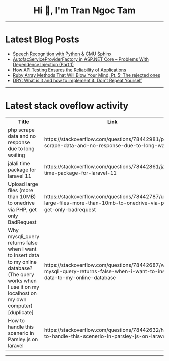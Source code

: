 <h1 align="center">Hi 👋, I'm Tran Ngoc Tam</h1>

---

# Latest Blog Posts 
<!-- BLOG-POST-LIST:START -->
- [Speech Recognition with Python &amp; CMU Sphinx](https://dev.to/weseek-inc/speech-recognition-with-python-cmu-sphinx-3djg)
- [AutofacServiceProviderFactory in ASP.NET Core – Problems With Dependency Injection &lpar;Part 1&rpar;](https://dev.to/devleader/autofacserviceproviderfactory-in-aspnet-core-problems-with-dependency-injection-part-1-44de)
- [How API Testing Ensures the Reliability of Applications](https://dev.to/talenttinaapi/how-api-testing-ensures-the-reliability-of-applications-2e1h)
- [Ruby Array Methods That Will Blow Your Mind, Pt. 5: The rejected ones](https://dev.to/repiki/ruby-array-methods-that-will-blow-your-mind-pt-5-the-rejected-ones-566f)
- [DRY: What is it and how to implement it. Don&#39;t Repeat Yourself](https://dev.to/accreditly/dry-what-is-it-and-how-to-implement-it-dont-repeat-yourself-59fj)
<!-- BLOG-POST-LIST:END -->

---

# Latest stack oveflow activity
<table>
  <tr><th>Title</th><th>Link</th></tr>
  <!-- STACKOVERFLOW:START --><tr><td>php scrape data and no response due to long waiting</td><td>https://stackoverflow.com/questions/78442981/php-scrape-data-and-no-response-due-to-long-waiting</td></tr><tr><td>jalali time package for laravel 11</td><td>https://stackoverflow.com/questions/78442861/jalali-time-package-for-laravel-11</td></tr><tr><td>Upload large files &lpar;more than 10MB&rpar; to onedrive via PHP, get only BadRequest</td><td>https://stackoverflow.com/questions/78442787/upload-large-files-more-than-10mb-to-onedrive-via-php-get-only-badrequest</td></tr><tr><td>Why mysqli_query returns false when I want to Insert data to my online database? &lpar;The query works when I use it on my localhost on my own computer&rpar; [duplicate]</td><td>https://stackoverflow.com/questions/78442687/why-mysqli-query-returns-false-when-i-want-to-insert-data-to-my-online-database</td></tr><tr><td>How to handle this scenerio in Parsley.js on laravel</td><td>https://stackoverflow.com/questions/78442632/how-to-handle-this-scenerio-in-parsley-js-on-laravel</td></tr><!-- STACKOVERFLOW:END -->
</table>

---


